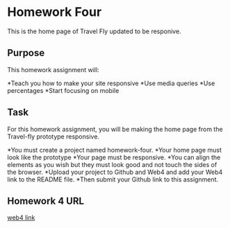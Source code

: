 # Homework Four

This is the home page of Travel Fly updated to be responive.

## Purpose

This homework assignment will:

*Teach you how to make your site responsive
*Use media queries
*Use percentages
*Start focusing on mobile

## Task

For this homework assignment, you will be making the home page from the Travel-fly prototype responsive.

*You must create a project named homework-four.
*Your home page must look like the prototype
*Your page must be responsive. 
*You can align the elements as you wish but they must look good and not touch the sides of the browser.
*Upload your project to Github and Web4 and add your Web4 link to the README file. 
*Then submit your Github link to this assignment. 

## Homework 4 URL

[web4 link](https://in-info-web4.informatics.iupui.edu/~jinipier/homework-four/)
